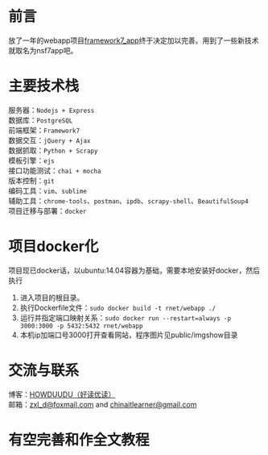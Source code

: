 # 前言
放了一年的webapp项目[framework7_app](https://github.com/zhenxianluo/framework7_app)终于决定加以完善。用到了一些新技术就取名为nsf7app吧。

# 主要技术栈
服务器：`Nodejs + Express`  
数据库：`PostgreSQL`  
前端框架：`Framework7`  
数据交互：`jQuery + Ajax`  
数据抓取：`Python + Scrapy`  
模板引擎：`ejs`  
接口功能测试：`chai + mocha`  
版本控制：`git`  
编码工具：`vim`、`sublime`  
辅助工具：`chrome-tools`、`postman`、`ipdb`、`scrapy-shell`、`BeautifulSoup4`  
项目迁移与部署：`docker`

# 项目docker化

项目现已docker话，以ubuntu:14.04容器为基础，需要本地安装好docker，然后执行
1. 进入项目的根目录。
2. 执行Dockerfile文件：`sudo docker build -t rnet/webapp ./`
3. 运行并指定端口映射关系：`sudo docker run --restart=always -p 3000:3000 -p 5432:5432 rnet/webapp`
4. 本机ip加端口号3000打开查看网站，程序图片见public/imgshow目录

# 交流与联系
博客：[HOWDUUDU（好读优读）](http://howduudu.xyz)  
邮箱：<zxl_d@foxmail.com> and <chinaitlearner@gmail.com>

# 有空完善和作全文教程

